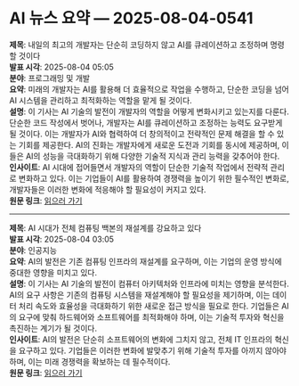 # AI 뉴스 요약 — 2025-08-04-0541

**제목**: 내일의 최고의 개발자는 단순히 코딩하지 않고 AI를 큐레이션하고 조정하며 명령할 것이다  
**발표 시각**: 2025-08-04 05:05  
**분야**: 프로그래밍 및 개발  
**요약**: 미래의 개발자는 AI를 활용해 더 효율적으로 작업을 수행하고, 단순한 코딩을 넘어 AI 시스템을 관리하고 최적화하는 역할을 맡게 될 것이다.  
**설명**: 이 기사는 AI 기술의 발전이 개발자의 역할을 어떻게 변화시키고 있는지를 다룬다. 단순한 코드 작성에서 벗어나, 개발자는 AI를 큐레이션하고 조정하는 능력도 요구받게 될 것이다. 이는 개발자가 AI와 협력하여 더 창의적이고 전략적인 문제 해결을 할 수 있는 기회를 제공한다. AI의 진화는 개발자에게 새로운 도전과 기회를 동시에 제공하며, 이들은 AI의 성능을 극대화하기 위해 다양한 기술적 지식과 관리 능력을 갖추어야 한다.  
**인사이트**: AI 시대에 접어들면서 개발자의 역할이 단순한 기술적 작업에서 전략적 관리로 변화하고 있다. 이는 기업들이 AI를 활용하여 경쟁력을 높이기 위한 필수적인 변화로, 개발자들은 이러한 변화에 적응해야 할 필요성이 커지고 있다.  
**원문 링크**: [읽으러 가기](https://venturebeat.com/programming-development/why-tomorrows-best-devs-wont-just-code-theyll-curate-coordinate-and-command-ai/)

---

**제목**: AI 시대가 전체 컴퓨팅 백본의 재설계를 강요하고 있다  
**발표 시각**: 2025-08-04 03:05  
**분야**: 인공지능  
**요약**: AI의 발전은 기존 컴퓨팅 인프라의 재설계를 요구하며, 이는 기업의 운영 방식에 중대한 영향을 미치고 있다.  
**설명**: 이 기사는 AI 기술의 발전이 컴퓨터 아키텍처와 인프라에 미치는 영향을 분석한다. AI의 요구 사항은 기존의 컴퓨팅 시스템을 재설계해야 할 필요성을 제기하며, 이는 데이터 처리 속도와 효율성을 극대화하기 위한 새로운 접근 방식을 필요로 한다. 기업들은 AI의 요구에 맞춰 하드웨어와 소프트웨어를 최적화해야 하며, 이는 기술적 투자와 혁신을 촉진하는 계기가 될 것이다.  
**인사이트**: AI의 발전은 단순히 소프트웨어의 변화에 그치지 않고, 전체 IT 인프라의 혁신을 요구하고 있다. 기업들은 이러한 변화에 발맞추기 위해 기술적 투자를 아끼지 않아야 하며, 이는 미래 경쟁력을 확보하는 데 필수적이다.  
**원문 링크**: [읽으러 가기](https://venturebeat.com/ai/why-the-ai-era-is-forcing-a-redesign-of-the-entire-compute-backbone/)